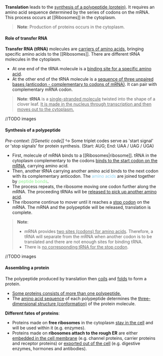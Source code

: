 **Translation** leads to the <u>synthesis of a polypeptide (protein)</u>. It requires an amino acid sequence determined by the series of codons on the mRNA. This process occurs at [[Ribosomes]] in the cytoplasm.

> **Note**:
> Production of proteins occurs in the cytoplasm.

#### Role of transfer RNA
**Transfer RNA (tRNA)** molecules are <u>carriers of amino acids</u>, bringing specific amino acids to the [[Ribosomes]]. There are different tRNA molecules in the cytoplasm.

- At one end of the tRNA molecule is a <u>binding site for a specific amino acid</u>.
- At the other end of the tRNA molecule is a <u>sequence of three unpaired bases (anticodon - complementary to codons of mRNA)</u>. It can pair with complementary mRNA codon.

> **Note**:
> **tRNA** is a <u>single-stranded molecule</u> twisted into the shape of a clover leaf. <u>It is made in the nucleus through transcription and then moves out to the cytoplasm.</u>

//TODO images

#### Synthesis of a polypeptide
*Pre-context: [[Genetic code]]*
↪️ Some triplet codes serve as 'start signal' or 'stop signals' for protein synthesis.
(Start: AUG; End: UAA / UAG / UGA)

- First, molecule of mRNA binds to a [[Ribosomes|ribosome]]. tRNA in the cytoplasm complementary to the codons <u>binds to the start codon on the mRNA</u>, carrying amino acid.
- Then, another tRNA carrying another amino acid binds to the next codon with its complementary anticodon. The <span style="color: skyblue">amino acids</span> are joined together by <span style="color: lightgreen">peptide bonds</span>.
- The process repeats, the ribosome moving one codon further along the mRNA. The proceeding tRNAs will be <u>released to pick up another amino acid</u>.
- The ribosome continue to mover until it reaches a <u>stop codon</u> on the mRNA. The mRNA and the polypeptide will be released, translation is complete.

> **Note**:
> - mRNA provides <u>two sites (codons) for amino acids</u>. Therefore, a tRNA will separate from the mRNA when another codon is to be translated and there are not enough sites for binding tRNA.
> - There is <u>no corresponding tRNA for the stop codon</u>.

//TODO images

#### Assembling a protein
The polypeptide produced by translation then <u>coils</u> and <u>folds</u> to form a protein.
- <u>Some proteins consists of more than one polypeptide.</u>
- The <u>amino acid sequence</u> of each polypeptide determines the <u>three-dimensional structure (conformation)</u> of the protein molecule.

**Different fates of proteins**:
- Proteins made on **free ribosomes** in the cytoplasm <u>stay in the cell</u> and will be used within it (e.g. enzymes).
- Proteins made on **ribosomes attach to the rough ER** are either <u>embedded in the cell membrane</u> (e.g. channel proteins, carrier proteins and receptor proteins) or <u>exported out of the cell</u> (e.g. digestive enzymes, hormones and antibodies).
